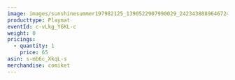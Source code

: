 ```yaml
---
image: images/sunshinesummer197982125_1390522907990029_2423438089646724932_n.jpg
producttype: Playmat
eventId: c-vLkg_Y6KL-c
weight: 0
pricings:
  - quantity: 1
    price: 65
asin: s-mb6c_XkqL-s
merchandise: comiket
---
```

